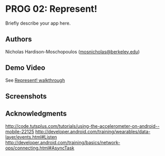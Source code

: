 # PROG 02: Represent!

Briefly describe your app here.

## Authors

Nicholas Hardison-Moschopoulos ([mosnicholas@berkeley.edu](mailto:mosnicholas@berkeley.edu))

## Demo Video

See [Represent! walkthrough](https://youtu.be/7RyAVvnUTIs)

## Screenshots

## Acknowledgments

http://code.tutsplus.com/tutorials/using-the-accelerometer-on-android--mobile-22125
http://developer.android.com/training/wearables/data-layer/events.html#Listen
http://developer.android.com/training/basics/network-ops/connecting.html#AsyncTask
